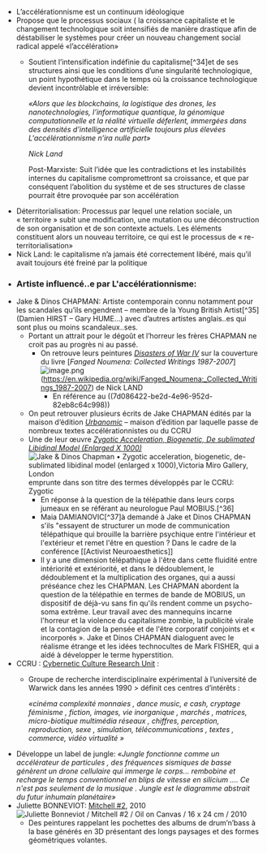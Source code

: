 - L’accélérationnisme est un continuum idéologique
- Propose que le processus sociaux ( la croissance capitaliste et le changement technologique soit intensifiés de manière drastique afin de déstabiliser le systèmes pour créer un nouveau changement social radical appelé «l’accélération»
	- Soutient l’intensification indéfinie du capitalisme[^34]et de ses structures ainsi que les conditions d’une singularité technologique, un point hypothétique dans le temps où la croissance technologique devient incontrôlable et irréversible:
	  
	  *«Alors que les blockchains, la logistique des drones, les nanotechnologies, l’informatique quantique, la génomique computationnelle et la réalité virtuelle déferlent, immergées dans des densités d’intelligence artificielle toujours plus élevées L'accélérationnisme n’ira nulle part»*
	  
	  *Nick Land*
	  
	  Post-Marxiste:  Suit l’idée que les contradictions et les instabilités internes du capitalisme compromettront sa croissance, et que par conséquent l’abolition du système et de ses structures de classe pourrait être provoquée par son accélération
- Déterritorialisation: Processus par lequel une relation sociale, un « territoire » subit une modification, une mutation ou une déconstruction de son organisation et de son contexte actuels. Les éléments constituent alors un nouveau territoire, ce qui est le processus de « re-territorialisation»
- Nick Land: le capitalisme n’a jamais été correctement libéré, mais qu’il avait toujours été freiné par la politique
- ### Artiste influencé..e par L'accélérationnisme:
- Jake & Dinos CHAPMAN: Artiste contemporain connu notamment pour les scandales qu’ils engendrent – membre de la Young British Artist[^35] (Damien HIRST – Gary HUME...) avec d’autres artistes anglais..es qui sont plus ou moins scandaleux..ses.
	- Portant un attrait pour le dégoût et l’horreur les frères CHAPMAN ne croit pas au progrès ni au passé.
		- On retrouve leurs peintures [*Disasters of War IV*](https://jakeanddinoschapman.com/works/disasters-of-war-iv/)  sur la couverture du livre <a name="producttitle"></a><a name="title"></a>[*Fanged Noumena: Collected Writings 1987-2007*] ![image.png](../assets/image_1701088780911_0.png) (https://en.wikipedia.org/wiki/Fanged_Noumena:_Collected_Writings_1987-2007) de Nick LAND
			- En référence au ((7d086422-be2d-4e96-952d-82eb8c64c998))
	- On peut retrouver plusieurs écrits de Jake CHAPMAN édités par la maison d’édition [*Urbanomic*](https://www.urbanomic.com/) – maison d’édition par laquelle passe de nombreux textes accélérationnistes ou du CCRU
	- Une de leur œuvre [*Zygotic Acceleration, Biogenetic, De sublimated Libidinal Model (Enlarged X 1000)*](https://jakeanddinoschapman.com/exhibitions/zygotic-acceleration-biogenetic-de-sublimated-libidinal-model-enlarged-x-1000victoria-miro-gallery-london/8243/) ![Jake & Dinos Chapman • Zygotic acceleration, biogenetic, de-sublimated  libidinal model (enlarged x 1000),Victoria Miro Gallery, London](https://s3.eu-west-2.amazonaws.com/media.jakeanddinoschapman.com/wp-content/uploads/8243-380x314.jpg)  emprunte dans son titre des termes développés par le CCRU: Zygotic
		- En réponse à la question de la télépathie dans leurs corps jumeaux en se référant au neurologue Paul MOBIUS.[^36]
		- Maia DAMIANOVIC[^37]à demandé à Jake et Dinos CHAPMAN s'ils "essayent de structurer un mode de communication télépathique qui brouille la barrière psychique entre l'intérieur et l'extérieur et remet l'être en question ? Dans le cadre de la conférence [[Activist Neuroaesthetics]]
		- Il y a une dimension télépathique à l'être dans cette fluidité entre intériorité et extériorité, et dans le dédoublement, le dédoublement et la multiplication des organes, qui a aussi préséance chez les CHAPMAN. Les CHAPMAN abordent la question de la télépathie en termes de bande de MOBIUS, un dispositif de déjà-vu sans fin qu'ils rendent comme un psycho-soma extrême. Leur travail avec des mannequins incarne l'horreur et la violence du capitalisme zombie, la publicité virale et la contagion de la pensée et de l'être corporatif conjoints et « incorporés ». Jake et Dinos CHAPMAN dialoguent avec le réalisme étrange et les idées technocultes de Mark FISHER, qui a aidé à développer le terme hyperstition.
- CCRU : [Cybernetic Culture Research Unit](http://www.ccru.net/index.htm) :
	- Groupe de recherche interdisciplinaire expérimental à l’université de Warwick dans les années 1990 > définit ces centres d’intérêts :
	  
	  *«cinéma complexité monnaies , dance music, e cash, cryptage féminisme , fiction, images, vie inorganique , marchés , matrices, micro-biotique multimédia réseaux , chiffres, perception, reproduction, sexe , simulation, télécommunications , textes , commerce, vidéo virtualité »*
- Développe un label de jungle:
  *«Jungle fonctionne comme un accélérateur de particules , des fréquences sismiques de basse génèrent un drone cellulaire qui immerge le corps... rembobine et recharge le temps conventionnel en blips de vitesse en silicium .... Ce n'est pas seulement de la musique . Jungle est le diagramme abstrait du futur inhumain planétaire»*
- Juliette BONNEVIOT: [Mitchell #2](http://dismagazine.com/blog/73613/xpo-gallery-presents-les-oracles/), 2010 ![Juliette Bonneviot / Mitchell #2 / Oil on Canvas / 16 x 24 cm / 2010](http://dismagazine.com/uploads/2015/02/1-Juliette-Bonneviot-Mitchell-2-Oil-on-Canvas-16-x-24-cm-2014.jpg)
	- Des peintures rappelant les pochettes des albums de drum’n’bass à la base générés en 3D présentant des longs paysages et des formes géométriques volantes.